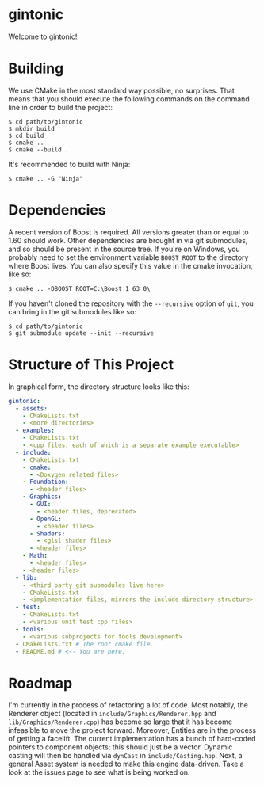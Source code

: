 # gintonic

Welcome to gintonic!

# Building

We use CMake in the most standard way possible, no surprises. That means that
you should execute the following commands on the command line in order to build
the project:

    $ cd path/to/gintonic
    $ mkdir build
    $ cd build
    $ cmake ..
    $ cmake --build .

It's recommended to build with Ninja:

    $ cmake .. -G "Ninja"

# Dependencies

A recent version of Boost is required. All versions greater than or equal to
1.60 should work. Other dependencies are brought in via git submodules, and so
should be present in the source tree. If you're on Windows, you probably need to
set the environment variable `BOOST_ROOT` to the directory where Boost lives.
You can also specify this value in the cmake invocation, like so:

    $ cmake .. -DBOOST_ROOT=C:\Boost_1_63_0\

If you haven't cloned the repository with the `--recursive` option of `git`, you
can bring in the git submodules like so:

    $ cd path/to/gintonic
    $ git submodule update --init --recursive

# Structure of This Project

In graphical form, the directory structure looks like this:

```yaml
gintonic:
  - assets:
    - CMakeLists.txt
    - <more directories>
  - examples:
    - CMakeLists.txt
    - <cpp files, each of which is a separate example executable>
  - include:
    - CMakeLists.txt
    - cmake:
      - <Doxygen related files>
    - Foundation:
      - <header files>
    - Graphics:
      - GUI:
        - <header files, deprecated>
      - OpenGL:
        - <header files>
      - Shaders:
        - <glsl shader files>
      - <header files>
    - Math:
      - <header files>
    - <header files>
  - lib:
    - <third party git submodules live here>
    - CMakeLists.txt
    - <implementation files, mirrors the include directory structure>
  - test:
    - CMakeLists.txt
    - <various unit test cpp files>
  - tools:
    - <various subprojects for tools development>
  - CMakeLists.txt # The root cmake file.
  - README.md # <-- You are here.
```

# Roadmap

I'm currently in the process of refactoring a lot of code. Most notably, the
Renderer object (located in `include/Graphics/Renderer.hpp` and
`lib/Graphics/Renderer.cpp`) has become so large that it has become infeasible
to move the project forward. Moreover, Entities are in the process of getting a
facelift. The current implementation has a bunch of hard-coded pointers to
component objects; this should just be a vector. Dynamic casting will then be
handled via `dynCast` in `include/Casting.hpp`. Next, a general Asset system is
needed to make this engine data-driven. Take a look at the issues page to see
what is being worked on.

<!-- 
This is where assets live.

- Refactor Material to NOT derive from Asset.
- Refactor ShaderProgram to derive from Asset.
- Refactor Mesh to derive from Asset.
- Refactor Light to derive from Asset.
- Refactor Boost.Filesystem away (and use a fileystem library on github).
- Refactor Boost.Serialization away (use cereal instead).
- Think about embedding Python or ChaiScript. Which one? Both? Others?
- Create a Transform class, derived from Component.
- Get ImGui to work nicely with the Renderer.
- Refactor the Renderer god-class.
- Supply a "main loop" from the library?
- Implement an #include statement for GLSL.
- Normalize #include paths in all headers.
- Write a "shader editor". -->

<!-- \f$\newcommand{\AffMat}{\mathop{\rm AffMat}\nolimits}\f$
\f$\newcommand{\GL}{\mathop{\rm GL}\nolimits}\f$
\f$\newcommand{\Mat}{\mathop{\rm Mat}\nolimits}\f$
\f$\newcommand{\intercal}{T}\f$
\f$\newcommand{\SO}{\mathop{\rm SO}\nolimits}\f$
\f$\newcommand{\OrthogonalGroup}{\mathop{\rm O}\nolimits}\f$

# <a name="introduction"></a>Introduction

Gintonic is the name of an engine framework written in C++ using OpenGL.
The project is ongoing.

# <a name="dependencies"></a>Dependencies

Gintonic depends on the following software:

* CMake, For building
* Boost libraries, Cross-platform filesystem, serialization, iostreams, etc.
* Freetype, For rendering fonts
* libjpeg, If on OSX/Linux, for texture loading
* libpng, If on OSX/Linux, for texture loading
* SDL2, For a cross-platform windowing system
* FBX SDK, For importing meshes, materials, light, etc.

## <a name="installing-windows-dependencies"></a>Installing Windows Dependencies

You do not have to install libjpeg and libpng. Loading images into memory can 
be done with the WIC API of Windows. There is no universal way to install
dependencies on Windows, so it can be a bit of a pain to do this. CMake has an
installer, so no problem there. I recommend downloading the precompiled 
binaries of SDL2. The website of the Freetype project has some links to
websites which provide precompiled binaries. I suggest making a separate
folder for each dependency in your top-level directory. For instance,
C:\\Freetype, C:\\SDL2, and so forth. The FBX SDK has an installer, so that's
nice too. The FBX SDK will be installed in %programfiles%\\Autodesk\\FBX. Once
the dependencies are installed, you need to setup some environment variables.
The top-level CMakeLists.txt file expects the following environment variables
to be defined.

* BOOST_ROOT: Location of Boost (e.g. C:\\Boost)
* SDL2: Location of the SDL2 directory (e.g. C:\\SDL2)
* FREETYPE_DIR: Location of the Freetype library (e.g. C:\\Freetype)

In addition, if for some reason CMake cannot find the FBX SDK, you can set an
environment variable called FBX_ROOT to point to the root FBX folder.

## <a name="installing-osx-dependencies"></a>Installing OSX Dependencies

The best way to install the dependencies is via Homebrew. Go to http://brew.sh
and read the instructions on how to install Homebrew. Once installed, you can
type

	brew install cmake boost freetype libjpeg libpng sdl2

In a terminal to install all the dependencies except for the FBX SDK. The FBX
SDK needs to be installed manually (with an install wizard). As of this
writing, the most recent FBX SDK is version 2016.1. This can be downloaded
from

http://download.autodesk.com/us/fbx/20161/fbx20161_fbxsdk_clang_mac.pkg.tgz

You may need to edit some variables in the top-level CMakeLists.txt file
of the Gintonic project to get everything to work.

## <a name="installing-linux-dependencies"></a>Installing Linux Dependencies

In the top-level directory there's a file called `bootstrap-linux.sh`.
Run that file to install all dependencies.

# <a name="the-structure-of-the-engine"></a>The Structure of the Engine

My suggestion is to explore the code in the examples directory to get a feel
for how the various classes interact with eachother. Basically, there's a huge
singleton class in renderer.hpp that takes care of rendering. There are
vectors, matrices and quaternion classes in math.hpp.

Rendering geometry is done with the mesh class in mesh.hpp. However if you 
need simple geometric shapes you could look into basic_shapes.hpp. When 
rendering a mesh, you need to bind a material so that the correct shader gets
activated. This interplay is in the files materials.hpp and shaders.hpp. Every
class in shaders.hpp derives from the gintonic::opengl::shader class and adds
some extra methods that correspond to uniform variables in the corresponding
shader with the same name (as the class). Each material in materials.hpp
(again with the same naming scheme) then references its corresponding shader
class and sets up the uniform variables in the shader given its own data
members. Each new shader class needs to be known to the giant singleton class
in renderer.hpp (called gintonic::renderer). Currently, I just give it a new
static method that fetches the new shader class (and add a new static pointer
to the new class). This works for now, but could probably benefit from a more
generic approach.

I wrote the classes in math.hpp a very long time ago. I believe they could use
a rewrite using SSE intrinsics. The vector and matrix class being templated
is pointless.

The classes in lights.hpp represent a light in space. Currently, I have
implemented a directional light and a point light. Just as with materials,
each light has a corresponding shader class and a corresponding shader.

# <a name="the-math-in-gintonic"></a>The Math in Gintonic

We work over the field \f$\mathbb{R}\f$. The set \f$\mathbb{P}^n\f$ denotes \f$n\f$-dimensional projective space. The set \f$\mathbb{R}^n\f$ denotes the usual \f$n\f$-dimensional vector space. The set \f$\mathbb{A}^n\f$ denotes \f$n\f$-dimensional affine space. The vector dot product is denoted by \f$a \cdot b := \sum_{i=1}^n a_i b_i\f$ and in the three dimensional case the vector cross product is denoted by \f$a \times b\f$.

All types in `gintonic` live in the namespace `gintonic`. The code examples omit this namespace for brevity. Just assume we have

~~~~~~~~~~~~~~~{.cpp}
#include "gintonic.hpp"
using namespace gintonic;
~~~~~~~~~~~~~~~

at the top of every file.

# <a name="vector-spaces-and-projective-spaces"></a>Vector Spaces and Projective Spaces

**Definition**. For any two vectors \f$a,b \in \mathbb{R}^n\f$, the angle \f$\theta\f$ between \f$a\f$ and \f$b\f$ is defined by the equation \f$a \cdot b = |a| \cdot |b| \cdot \cos \theta\f$

Note in particular that if \f$a\f$ and \f$b\f$ are of unit length, then \f$a \cdot b = \cos \theta\f$. Thus to find the angle between arbitrary vectors in `gintonic` you can do

~~~~~~~~~~~~~~~{.cpp}
vec3f a = ...
vec3f b = ...
float angle = std::acos(dot(a,b) / (a.length() * b.length());
~~~~~~~~~~~~~~~

Taking the inverse cosine `std::acos` is quite slow (relatively speaking), so try to avoid it. In fact, usually you only really need the \f$\cos \theta\f$ term, and in the case of vectors of unit length that is then equal to `dot(a,b)`, which is really fast.

**Lemma**. Let \f$a,b \in \mathbb{R}^n\f$, with \f$b \neq 0\f$. The orthogonal projection of \f$a\f$ onto \f$b\f$ is given by \f$\frac{a\cdot b}{b \cdot b}b\f$.

*Proof*. If \f$a\f$ is orthogonally projected onto \f$b\f$, then that projected vector must be a multiple of \f$b\f$, i.e. it is of the form \f$\lambda b\f$ for some \f$\lambda \in \mathbb{R}\f$. Then the vector \f$a - \lambda b\f$ is orthogonal to \f$b\f$. That is, we have \f$(a - \lambda b) \cdot b = 0\f$. Solving for \f$\lambda\f$ gives the result. ∎

We denote the projection of \f$a\f$ onto \f$b\f$ by \f$a_{\|}\f$. It should be clear from the context onto which vector we project. We denote by \f$a_{\perp}\f$ the vector \f$a - a_{\|}\f$. We call \f$a_{\perp}\f$ the *rejection*. We say that we *reject* \f$a\f$ off \f$b\f$. From the above proof we see that \f$a_{\|} \cdot a_{\perp} = 0\f$ and \f$a = a_{\|} + a_{\perp}\f$. Note also in particular that if \f$a\f$ and \f$b\f$ are orthogonal, then \f$a_{\|} = 0\f$ and \f$a_{\perp} = a\f$.

`gintonic` has support for vector projections and rejections. The vector \f$b\f$, where \f$a\f$ will be projected on and rejected off, must be of unit length. The functions do not check if this is the case so you must do so yourself. Here's a code sample. Note that in the sample the vector \f$b\f$ is of unit length, so we do not have to normalize it.

~~~~~~~~~~~~~~~{.cpp}
vec3f a(1.0f, 2.0f, 3.0f);
vec3f b(0.0f, 1.0f, 0.0f); // The Y-axis.
vec3f c = project(a,b); // Will be {0,2,0}
vec3f d = reject(a,b); // Will be {1,0,3}
~~~~~~~~~~~~~~~

**Definition**. An element \f$P = (P_x : P_y : P_z : P_w) \in \mathbb{P}^3\f$ is called a *point* if \f$P_w \neq 0\f$. It is called a *direction* if \f$P_w = 0\f$.

This definition makes \f$\mathbb{P}^3\f$ into a disjoint union of its set of points and its set of directions.

**Definition**. Given two distinct points \f$P,Q \in \mathbb{P}^3\f$, the *direction from* \f$P\f$ *to* \f$Q\f$} is given by
\f[ \left( \frac{Q_x}{Q_w} - \frac{P_x}{P_w} :  \frac{Q_y}{Q_w} - \frac{P_y}{P_w} :  \frac{Q_z}{Q_w} - \frac{P_z}{P_w} : 0 \right). \f]
The notation is \f$Q-P\f$.

So this defines a map \f$\{P : P_w \neq 0\}^2 \to \{P : P_w = 0\}\f$ given by \f$(P,Q) \mapsto Q-P\f$. I do not know what properties this map has.

To be formal, in Gintonic we work in three-dimensional projective space \f$\mathbb{P}^3\f$. This is because OpenGL works in three-dimensional projective space. However, in practise points have their fourth coordinate set to \f$1\f$ and directions have their fourth coordinate set to \f$0\f$.

**Definition**. If \f$A\f$ is any invertible matrix, we call \f$A\f$ *orientation-preserving* if \f$\det A > 0\f$. We call \f$A\f$ *orientation-reversing* if \f$\det A < 0\f$.

We call the standard unit basis \f$ \{e_1, e_2, e_3\} \f$ of \f$\mathbb{R}^3\f$ right-handed. Any base change matrix with a negative determinant changes this right-handed orientation into a left-handed orientation.

# <a name="affine-transformations"></a>Affine Transformations

## <a name="affine-matrices">Affine Matrices

**Definition**. An *affine matrix* \f$A\f$ is a \f$4 \times 4\f$ matrix of the form
\f[ A = \begin{bmatrix}
	R_{11} & R_{12} & R_{13} & t_{x} \\
	R_{21} & R_{22} & R_{23} & t_{y} \\
	R_{31} & R_{32} & R_{33} & t_{z} \\
	0      &      0 &      0 & 1 \end{bmatrix} = \begin{bmatrix} R & t \\ 0 & 1 \end{bmatrix}, \f]
where \f$R\f$ is an invertible \f$3 \times 3\f$ matrix and \f$t \in \mathbb{R}^3\f$. We denote the set of affine matrices by \f$\AffMat_3\f$.

Note that \f$\AffMat_3 \subset \Mat_4\f$. There's a natural inclusion
\f[ \GL_3 \to \AffMat_3 , \qquad R \mapsto \begin{bmatrix} R & 0 \\ 0 & 1 \end{bmatrix}. \f]

**Lemma.** For a given affine matrix \f$A = \begin{bmatrix} R & t \\ 0 & 1 \end{bmatrix}\f$, the inverse \f$A^{-1}\f$ is given by
\f[ A^{-1} = \begin{bmatrix} R^{-1} & -R^{-1}t \\ 0 & 1 \end{bmatrix} \f]

*Proof.* Straightforward computation. ∎

**Lemma.** The product of two affine matrices is an affine matrix. The identity matrix is an affine matrix. Every affine matrix has an inverse. So \f$\AffMat_3\f$ is a non-abelian group under multiplication.

*Proof.* Straightforward computation. ∎

This also shows that
\f[ \GL_3 \subset \AffMat_3 \subset \GL_4 \subset \Mat_4 \f]
and note that all inclusions are strict. So affine matrices live between invertible \f$3 \times 3\f$ matrices and invertible \f$4 \times 4\f$ matrices. Affine matrices act on \f$\mathbb{P}^3\f$, as follows. For a given \f$P \in \mathbb{P}^3\f$ and \f$A \in \AffMat_3\f$ we simply have

\f[ \begin{align*}
A \cdot P &= \begin{bmatrix}
	R_{11} & R_{12} & R_{13} & t_{x} \\
	R_{21} & R_{22} & R_{23} & t_{y} \\
	R_{31} & R_{32} & R_{33} & t_{z} \\
	0      &      0 &      0 & 1 \end{bmatrix} \cdot \begin{bmatrix} P_x \\ P_y \\ P_z \\ P_w \end{bmatrix} \\
	&= \begin{bmatrix}
	R_{11} P_x + R_{12} P_y + R_{13} P_z + t_x P_w \\
	R_{21} P_x + R_{22} P_y + R_{23} P_z + t_x P_w \\
	R_{31} P_x + R_{32} P_y + R_{33} P_z + t_x P_w \\
	P_w
	\end{bmatrix} \in \mathbb{P}^3.
\end{align*} \f]

If \f$P\f$ is a point, we can set \f$P_w = 1\f$ and see that \f$A \cdot P\f$ first applies the matrix \f$R\f$ to \f$(P_x, P_y, P_z)\f$ and then adds a translation \f$t\f$ at the end. If \f$P\f$ is a direction, we see that the translation \f$t\f$ has no effect at all. Furthermore observe that points get mapped to points and directions get mapped to directions.

## <a name="scalings"></a>Scalings

We need to be able to move objects around in \f$\mathbb{P}^3\f$. Do to that, we can use affine matrices. There are three types of affine matrices prevalent in Gintonic. They are scale matrices, translation matrices and rotation matrices.

For a given vector \f$s = (s_x,s_y,s_z)\f$ with \f$s_x,s_y,s_z \neq 0\f$, an afine scaling matrix is a matrix of the form
\f[ \begin{bmatrix} s_x & 0 & 0 & 0 \\ 0 & s_y & 0 & 0 \\ 0 & 0 & s_z & 0 \\ 0 & 0 & 0 & 1 \end{bmatrix}. \f]
Points and directions simply get scaled by this matrix. There's not much else to say. `gintonic` has support for constructing an affine matrix with a given scaling. This is accomplished as follows.

	float sx = 1.0f;
	float sy = 2.0f;
	float sz = 0.5f;
	mat4f scalematrix(sx, sy, sz);

Note that you don't supply the scaling as a `vec3f`.

## <a name="translations"></a>Translations

For a given vector \f$t = (t_x, t_y, t_z)\f$, an affine translation matrix is a matrix of the form
\f[ \begin{bmatrix} 1 & 0 & 0 & t_x \\ 0 & 1 & 0 & t_y \\ 0 & 0 & 1 & t_z \\ 0 & 0 & 0 & 1 \end{bmatrix}. \f]
For a point \f$P = (P_x : P_y : P_z : 1) \in \mathbb{P}^3\f$, we see that application of this matrix to \f$P\f$ gives \f$(P_x + t_x : P_y + t_y : P_z + t_z : 1)\f$. For a direction \f$D = (D_x : D_y : D_z : 0) \in \mathbb{P}^3\f$, we see that application of this matrix to \f$D\f$ gives us \f$D\f$ again.

Care must be taken when multiplying scaling and translation matrices. For example,
\f[ \begin{bmatrix} s_x & 0 & 0 & 0 \\ 0 & s_y & 0 & 0 \\ 0 & 0 & s_z & 0 \\ 0 & 0 & 0 & 1 \end{bmatrix} \cdot \begin{bmatrix} 1 & 0 & 0 & t_x \\ 0 & 1 & 0 & t_y \\ 0 & 0 & 1 & t_z \\ 0 & 0 & 0 & 1 \end{bmatrix} = \begin{bmatrix} s_x & 0 & 0 & s_xt_x \\ 0 & s_y & 0 & s_yt_y \\ 0 & 0 & s_z & s_zt_z \\ 0 & 0 & 0 & 1 \end{bmatrix}, \f]
\f[ \begin{bmatrix} 1 & 0 & 0 & t_x \\ 0 & 1 & 0 & t_y \\ 0 & 0 & 1 & t_z \\ 0 & 0 & 0 & 1 \end{bmatrix} \cdot \begin{bmatrix} s_x & 0 & 0 & 0 \\ 0 & s_y & 0 & 0 \\ 0 & 0 & s_z & 0 \\ 0 & 0 & 0 & 1 \end{bmatrix} = \begin{bmatrix} s_x & 0 & 0 & t_x \\ 0 & s_y & 0 & t_y \\ 0 & 0 & s_z & t_z \\ 0 & 0 & 0 & 1 \end{bmatrix}. \f]
The general rule of thumb is to *first apply your scaling, then apply your translation}. Otherwise your intended translation gets scaled along with the scaling.

`gintonic` has support for constructing a matrix with a given translation. This is accomplished as follows.

~~~~~~~~~~~~~~~{.cpp}
vec3f translation(20.0f, 1000.0f, -10.0f);
mat4f transmatrix(translation);
~~~~~~~~~~~~~~~

Note that, in constrast with the construction of a scaling matrix, you need to supply the translation as a `vec3f`.

## <a name="rotations"></a>Rotations

We will now discuss rotation matrices. This is a big topic.

**Definition**. An orthogonal matrix is a matrix \f$Q\f$ such that \f$Q^\intercal Q = Q Q^\intercal = I\f$. The subgroup of all orthogonal matrices is denoted by \f$\OrthogonalGroup_n \subset \GL_n\f$.

Note that \f$Q^{-1} = Q^\intercal\f$.

**Definition**. A rotation matrix is an element of the kernel of the homomorphism \f$\det : \OrthogonalGroup_n \to \mathbb{R}^*\f$. The kernel is denoted by \f$\SO_n\f$.

Sometimes, matrices for which \f$R^\intercal = R^{-1}\f$ but such that \f$\det R = -1\f$ are called impure rotations. In our case, we only really care about the case \f$n=3\f$. Let us define three fundamental rotation matrices.

**Definition**. Let \f$\alpha \in \mathbb{R}\f$. The counterclockwise rotation of \f$\alpha\f$ radians around the \f$x\f$-axis is given by the matrix
\f[ R_x(\alpha) := \begin{bmatrix} 1 & 0 & 0 \\ 0 & \cos \alpha & -\sin \alpha \\ 0 & \sin \alpha & \cos \alpha \end{bmatrix}. \f]
The counterclockwise rotation of \f$\alpha\f$ radians around the \f$y\f$-axis is given by the matrix
\f[ R_y(\alpha) := \begin{bmatrix} \cos \alpha & 0 & -\sin \alpha \\ 0 & 1 & 0 \\ \sin \alpha & 0 & \cos \alpha \end{bmatrix}. \f]
The counterclockwise rotation of \f$\alpha\f$ radians around the \f$z\f$-axis is given by the matrix
\f[ R_y(\alpha) := \begin{bmatrix} \cos \alpha & -\sin \alpha & 0 \\ \sin \alpha & \cos \alpha & 0 \\ 0 & 0 & 1 \end{bmatrix}. \f]

**Lemma.** For any \f$\alpha \in \mathbb{R}\f$ we have \f$R_x(\alpha), R_y(\alpha), R_z(\alpha) \in \SO_3\f$.

*Proof.* Use that \f$\sin^2 \alpha + \cos^2 \alpha = 1\f$, and that \f$\cos(\alpha) = \cos(-\alpha)\f$, and \f$\sin(-\alpha) = -\sin(\alpha)\f$. ∎

Rotations in \f$3\f$-dimensional space have a peculiar property that is not seen in \f$2\f$ dimensions. This was first observed by Euler in 1776.

**Theorem A.** If \f$R \in \SO_3\f$, then \f$R\f$ has an eigenvalue of \f$1\f$.

Before we begin the proof, let us consider what this means and why this is special. If \f$R\f$ has an eigenvalue of \f$1\f$ then that means that there exists a non-zero vector \f$v\f$ such that \f$Rv = v\f$. So this vector is unaffected by the rotation \f$R\f$. Such a vector is what we call the *axis of rotation}. The theorem ensures us that every rotation has such an axis of rotation. In contrast, in \f$2\f$-dimensional space every rotation matrix is of the form
\f[ \begin{bmatrix} \cos \alpha & -\sin \alpha \\ \sin \alpha & \cos \alpha \end{bmatrix} \f]
and it is straightforward to see that the eigenvalues are \f$e^{\pm i\alpha} \in \mathbb{C}\f$ for \f$\alpha \in [0, 2 \pi)\f$, so not even real. We see that our standard rotations \f$R_x(\alpha), R_y(\alpha), R_z(\alpha)\f$ indeed have an eigenvalue of \f$1\f$.

*Proof of Theorem A.* The eigenvalues \f$\{\lambda\}\f$ of \f$R\f$ are defined by the equation \f$\det(R - \lambda I) = 0\f$. So it suffices to show that \f$\det(R-I) = 0\f$. Since \f$\det\f$ is a homomorphism we see that \f$\det(-R) = -\det(R)\f$ and \f$\det(R^{-1}) = 1/\det(R) = 1\f$. Furthermore recall that \f$\det(M^\intercal) = \det(M)\f$ for any matrix \f$M\f$. We find
\f[ \det(R-I) = \det\left((R-I)^\intercal\right) = \det \left(R^\intercal - I\right). \f]
Now we use that \f$R\f$ is a rotation, i.e. \f$R^\intercal = R^{-1}\f$. So,
\f[ \det \left(R^\intercal - I\right) = \det \left( R^{-1} - R^{-1}R \right) = \det \left( R^{-1} \right) \det \left(I-R\right) = -\det(R-I). \f]
Hence \f$\det(R-I) = -\det(R-I)\f$, so \f$\det(R-I) = 0\f$. ∎

## <a name="the-angle-axis-rotation"></a>The Axis-Angle Rotation

Now given a non-zero vector \f$u\f$, can we find a rotation matrix \f$R \in \SO_3\f$ that has this vector \f$u\f$ as the axis of rotation? If \f$u\f$ is not of unit length, then dividing \f$u\f$ by its length will not change the resulting rotation matrix \f$R\f$. So we assume that \f$u\f$ is of unit length. Choose an angle \f$\theta\f$ and suppose we want to rotate the vector \f$a\f$ around the axis \f$u\f$ counterclockwise by \f$\theta\f$ radians. Recall that we can project \f$a\f$ onto \f$u\f$ to get a vector \f$a_{\|}\f$. Furthermore we can reject \f$a\f$ off \f$u\f$ to get \f$a_{\perp}\f$. Hence \f$a = a_{\|} + a_{\perp}\f$ and \f$a_{\|} \cdot a_{\perp} = 0\f$. Let \f$w := u \times a\f$. Observe that
\f[ w = u \times a = u \times \left(a_{\|} + a_{\perp}\right) = u \times a_{\|} + u \times a_{\perp} = u \times a_{\perp}. \f]
The last equality is because \f$a_{\|}\f$ is a multiple of \f$u\f$. The key insight is that right now, \f$w\f$ can be seen as \f$a_{\perp}\f$ rotated around \f$u\f$ by \f$90\f$ degrees. In the plane defined by \f$u\f$ as normal vector (which contains \f$a_{\perp}\f$), we can rotate \f$a_{\perp}\f$ by \f$\theta\f$ radians by the equation \f$a_{\perp} \cos \theta + w \sin \theta\f$. Denote by \f$b\f$ the rotated vector \f$a\f$ around the axis \f$u\f$ by \f$\theta\f$ radians. Project and reject \f$b\f$ onto \f$u\f$, i.e. let \f$b = b_{\|} + b_{\perp}\f$. Observe that \f$b_{\perp} = a_{\perp} \cos \theta + w \sin \theta\f$. Since \f$b_{\|}\f$ is a multiple of \f$u\f$, it is unaffected by the rotation. Hence \f$b_{\|} = a_{\|}\f$. Hence we find
\f[ b = a_{\|} + a_{\perp} \cos \theta + (u \times a_{\perp}) \sin \theta. \f]
Substitution of the formulas for \f$a_{\|}\f$ and \f$a_{\perp}\f$ gives
\f[ b = a \cos \theta + (u \times a) \sin \theta + u \cdot (u \cdot a) \cdot (1- \cos \theta). \f]
If \f$u = (u_1,u_2,u_3)\f$, Define a matrix \f$U\f$ by
\f[ U := \begin{bmatrix} 0 & -u_3 & u_2 \\ u_3 & 0 & -u_1 \\ -u_2 & u_1 & 0 \end{bmatrix}. \f]
One can show that \f$Uv = u \times v\f$ for any \f$v \in \mathbb{R}^3\f$. That is, \f$U\f$ is the matrix representation of the linear map \f$u \times \cdot : \mathbb{R}^3 \to \mathbb{R}^3\f$. The last equation for \f$b\f$ then becomes
\f[ \begin{align*} 
b &= a \cos \theta + Ua \sin \theta + u \cdot (u \cdot a) \cdot (1- \cos \theta) \\
&= a - a + a\cos \theta + Ua \sin \theta + u \cdot (u \cdot a) \cdot (1- \cos \theta) \\
&= a - a(1 - \cos \theta) + Ua \sin \theta + u \cdot (u \cdot a) \cdot (1- \cos \theta) \\
&= a  + Ua \sin \theta +\left(u(u \cdot a) - a\right) (1- \cos \theta).
\end{align*} \f]
Recall the vector triple product:
\f[ x \times (y \times z) = y(x \cdot z) - z(x \cdot y), \qquad x,y,z \in \mathbb{R}^3. \f]
Setting \f$x=y=u\f$ and \f$z=a\f$, we get \f$u \times (u \times a) = u(u \cdot a) - a(u \cdot u)\f$. Since \f$u\f$ is of unit length, \f$u \cdot u = 1\f$. Hence \f$u \times (u \times a) = u(u\cdot a) - a\f$, or in other words \f$U^2 a = u(u\cdot a) - a\f$. Substitution into the last equation gives us
\f[ b = a + Ua \sin \theta + U^2 a (1- \cos \theta). \f]
Hence,
\f[ b = R \cdot a, \qquad R = I + U \sin \theta + U^2 (1-\cos \theta). \f]
It can be shown that \f$R\f$ is indeed a rotation matrix, i.e. that \f$R^\intercal = R^{-1}\f$ and \f$\det R = 1\f$.

The classes `gintonic`:mat3f` and `gintonic`:mat4f` have constructors that take a unit axis and an angle, and construct exactly the above matrix from this information. The supplied axis is not checked for unit length, you must do so yourself. Here's an example on how to initialize a matrix with a given axis and angle.

~~~~~~~~~~~~~~~{.cpp}
// Define the rotation axis.
// Don't forget to make it unit length!
vec3f axis = vec3f(1.0f, 2.0f, 3.0f).normalize();

// Define the rotation angle.
float angle = 3.1415f;

mat3f rot3(axis, angle);

mat4f rot4(axis, angle);
~~~~~~~~~~~~~~~

## <a name="the-look-at-rotation"></a>The ``Look At'' Rotation

In OpenGL by default, the \f$x\f$-axis is to the right, the \f$y\f$-axis goes up, and the \f$z\f$-axis comes towards you. That means that by default, the viewer looks down the negative \f$z\f$-axis. By convention, we say that \f$[0,0,-1]\f$ is the default *forward direction}.

It is extremely benificial to have another sort of rotation constructor for matrices. We answer the following question: Given two points \f$e,s \in \mathbb{R}^3\f$ can we construct an affine matrix \f$A\f$ that is centered at \f$e\f$ and looks at \f$s\f$? The letter \f$e\f$ is for *eye* and the letter \f$s\f$ is for *subject*. By default the eye looks down the negative \f$z\f$-axis. The direction from \f$e\f$ to \f$s\f$ is given by \f$s-e\f$. Let \f$f := (s-e) / \|s-e\|\f$. Then \f$f\f$ is a unit length direction vector pointing from \f$e\f$ to \f$s\f$. We want a rotation matrix that rotates the default forward vector \f$[0,0,-1]\f$ to the vector \f$f\f$.

Now we run into a problem, since there is more than one rotation matrix that does the job. That is, once we have oriented the vector \f$[0,0,-1]\f$ to point to \f$f\f$, there's ambiguity on what is the ``up'' direction. For this reason we also require an up direction. Let us denote this vector by \f$u\f$. Usually, \f$u\f$ is taken to be \f$[0,1,0]\f$. We will assume that \f$u\f$ is of unit length. Then a vector orthogonal to both \f$f\f$ and \f$u\f$ is given by \f$r := f \times u\f$. Let \f$u' := r \times f\f$. Then the matrix
\f[ R = [r , u' , -f] \f]
is an orthogonal matrix, since \f$r\f$, \f$u'\f$ and \f$f\f$ are orthogonal to each other. If we apply the default forward vector \f$[0,0,-1]\f$ to \f$R\f$, we get \f$R \cdot [0,0,-1]^\intercal = f\f$, as desired. The default right vector \f$[1,0,0]\f$ gets mapped to \f$R \cdot [1,0,0]^\intercal = r\f$ and the default up vector \f$[0,1,0]\f$ gets mapped to \f$R \cdot [0,1,0]^\intercal = u'\f$.

*Remark.* The matrix \f$R\f$ is an impure rotation (\f$\det R = -1\f$). I do not know why we cannot use a pure rotation. It is probably because OpenGL chose \f$[0,0,-1]\f$ as the default forward vector instead of \f$[0,0,1]\f$.

The matrix \f$R\f$ transforms the standard basis \f$\{e_1, e_2, -e_3\}\f$ to the basis \f$\{r,u',f\}\f$. We want to go the other way: We need to orient our objects so that OpenGL can munch the vertices in its standard unit cube defined by \f$\{e_1, e_2, -e_3\}\f$. That matrix is simply given by \f$R^{-1}\f$. Since \f$R\f$ is orthogonal we have \f$R^{-1} = R^\intercal\f$.

Now let
\f[ A := \begin{bmatrix} R & -e \\ 0 & 1 \end{bmatrix} \in \AffMat_3. \f]
This matrix changes the basis \f$\{e_1, e_2, -e_3\}\f$ into the basis \f$\{r,u',f\}\f$ and adds a translation of \f$-e\f$. That is, if we are positioned at \f$e\f$ then we will be positioned at \f$0\f$ after applying this matrix (which is what we need for OpenGL). As before, we need the inverse of this affine matrix so that we transform the basis \f$\{r,u',f\}\f$ into the basis \f$\{e_1,e_2,-e_3\}\f$. So our final matrix is
\f[ \label{eq:lookatmatrix} A^{-1} = \begin{bmatrix} R^\intercal & -R^\intercal e \\ 0 & 1 \end{bmatrix} 
= \begin{bmatrix}
r_x & r_y & r_z & - r \cdot e \\
u'_x & u'_y & u'_z & - u' \cdot e \\
-f_x & -f_y & -f_z & f \cdot e \\
0 & 0 & 0 & 1
\end{bmatrix}. \f]
`gintonic` supplies a `mat4f` constructor that takes an eye position, a subject position and and up direction. It will construct exactly the matrix above. Here's a code sample.

~~~~~~~~~~~~~~~{.cpp}
vec3f eye_location(10.0f, 20.0f, -40.0f);
vec3f subject_location(4.0f, 3.0f, -5.0f);
vec3f up_dir(0.0f, 1.0f, 0.0f); // almost always the Y-axis.
mat4f lookat(eye_location, subject_location, up_dir);
~~~~~~~~~~~~~~~

There are some problems with this approach. Consider when \f$u\f$ is very close to \f$f\f$. For example, the user could supply the up direction as \f$[0,1,0]\f$, the eye location \f$e\f$ could be at \f$[0,0,0]\f$ and the object that we want to look at is located at \f$s = [0,100,0]\f$. Then \f$f = (s-e) / \|s-e\| = [0,1,0] = u\f$. Then \f$r = f \times u = u \times u = 0\f$. Then the algorithm continues with \f$u' = r \times f = 0 \times f = 0\f$. Thus the matrix will become
\f[ \begin{bmatrix}
0 & 0 & 0 & 0 \\
0 & 0 & 0 & 0 \\
0 & -1& 0 & e_y \\
0 & 0 & 0 & 1
\end{bmatrix} \not\in \AffMat_3. \f]
Therefore some care must be taken at singular points (i.e. when \f$\pm f = u\f$). The solution that solves this problem is to use quaternions.

## <a name="quaternions"></a>Quaternions

**Definition**. The set \f$\mathbb{H} := \{w + xi + yj + zk : w,x,y,z \in \mathbb{R}\}\f$ together with the algebraic relations \f$i^2 = j^2 = k^2 = ijk = -1\f$ is called the set of quaternions.

It can be shown that \f$ij = k\f$, \f$jk = i\f$, \f$ki = j\f$, \f$ji = -k\f$, \f$kj = -i\f$ and \f$ik = -j\f$. It can also be shown that \f$\mathbb{H}\f$ is a division ring. The multiplication of two quaternions is rather verbose, so we won't spell it out here. `gintonic` has support for quaternions:

~~~~~~~~~~~~~~~{.cpp}
quatf q(1.0f, 0.0f, 1.0f, 0.0f); // q = 1 + j
quatf r(1.0f, 1.0f, 0.0f, 1.0f); // r = 1 + i + k
quatf s = q * r;
~~~~~~~~~~~~~~~

**Definition**. If \f$q = w+xi+yj+zk \in \mathbb{H}\f$, then the *conjugate* of \f$q\f$ is defined as \f$\overline{q} := w - xi -yj - zk\f$.


**Definition**. If \f$q = w+xi+yj+zk \in \mathbb{H}\f$, we define the *norm* of \f$q\f$ as \f$|q| := \sqrt{q \cdot \overline{q}}\f$.

It can be shown that \f$|\cdot|\f$ is indeed a norm.

**Definition**. We define the set of unit quaternions as \f$\mathbb{V} := \{q \in \mathbb{H} : |q| = 1\}\f$.


**Lemma.** If \f$q \in \mathbb{V}\f$, then \f$q^{-1} = \overline{q}\f$.

*Proof.* Write \f$q = w + xi + yj + zk\f$. Then we have \f$\overline{q} \cdot q = q \cdot \overline{q} = w^2 + x^2 + y^2 + z^2 = |q|^2 = 1\f$. ∎

So what's the deal with these quaternions? Let us make them act on vectors. First, let us say that a quaternion which has a \f$w\f$-component of \f$0\f$ is called a *pure quaternion*. Denote this set by \f$\mathbb{H}_P\f$ (so, \f$\mathbb{H}_P = \mathbb{H} \setminus \mathbb{R} \cup \{0\}\f$). This set carries a structure of a vector space, but multiplication can fall out of \f$\mathbb{H}_P\f$, since \f$i^2 = -1 \not\in \mathbb{H}_P\f$ for instance. Define a map
\f[ Q: \mathbb{R}^3 \to \mathbb{H}_P, \qquad \begin{bmatrix} x \\ y \\ z \end{bmatrix} \mapsto xi + yj + zk. \f]
This map is a vector space isomorphism with inverse given by \f$xi +yj + zk \mapsto [x,y,z]^\intercal\f$. Once could call it the "quaternification" of a vector, or the "vectorization" of a pure quaternion for the inverse.

**Theorem.** Let \f$q \in \mathbb{H}\f$ and let \f$v \in \mathbb{H}_P\f$. Then \f$q \cdot v \cdot q^{-1} \in \mathbb{H}_P\f$.

*Proof.* First, just as with complex numbers note that \f$q^{-1} = \overline{q} / |q|^2\f$. Multiplication by real numbers is closed under \f$\mathbb{H}_P\f$, so we may assume without loss of generality that \f$q \in \mathbb{V}\f$, and hence \f$q^{-1} = \overline{q}\f$. Writing out the multiplication is left as an exercise :-). ∎

The theorem together with our vector space isomorphism shows that we have an action
\f[\phi : \mathbb{V} \times \mathbb{R}^3 \to \mathbb{R}^3, \qquad (q,v) \mapsto Q^{-1} \left( q \cdot Q(v) \cdot \overline{q} \right). \f]
In fact, quaternions ``are'' rotations.

**Theorem.** For any \f$q \in \mathbb{V}\f$, we have \f$\phi(q, \cdot) \in \SO_3\f$.

*Proof.* Let \f$q \in \mathbb{V}\f$ and write \f$R := \phi(q, \cdot)\f$. First we show that \f$R\f$ is actually a linear map. Let \f$a,b \in \mathbb{R}^3\f$, \f$\lambda \in \mathbb{R}\f$. We have
\f[ R(a+b) = \phi(q,a+b) = Q^{-1} \left( q \cdot Q(a+b) \cdot \overline{q} \right) \f] \f[= Q^{-1}\left( q Q(a) \overline{q} \right) + Q^{-1} \left( q Q(b) \overline{q} \right) = Ra + Rb. \f]
Similarly, \f$R(\lambda a) = \lambda Ra\f$. Consider the standard basis \f$\{e_1,e_2,e_3\} \subset \mathbb{R}^3\f$. Write \f$q = w+xi+yj+zk\f$. We have
\f[ \begin{align*}
Re_1 &= Q^{-1} \left( q \cdot i \cdot \overline{q} \right) \\
&= Q^{-1} \left( \left(w+xi+yj+zk\right) \cdot i \cdot \left( w -xi-yj -zk \right) \right) \\
&= Q^{-1} \left( \left(w+xi+yj+zk\right) \cdot \left(x + wi +zj -yk\right) \right) \\
&= Q^{-1} \left(0 + i\left(w^2+x^2-y^2-z^2\right) + 2j\left(xy + zw\right) +2k\left(xz -yw\right)\right) \\
&= \begin{bmatrix} w^2+x^2-y^2-z^2 \\ 2xy +2zw \\ 2zx - 2yw \end{bmatrix} = \begin{bmatrix} |q|^2 -2y^2-2z^2 \\ 2xy +2zw \\ 2zx - 2yw \end{bmatrix} = \begin{bmatrix} 1-2y^2-2z^2 \\ 2xy +2zw \\ 2zx - 2yw \end{bmatrix}
\end{align*} \f]
In a similar manner, we can compute \f$R e_2\f$ and \f$R e_3\f$ too. Thus, the matrix represenation of \f$R\f$ with respect to the standard basis is given by
\f[ R = \begin{bmatrix}
1 - 2y^2 -2z^2 & 2xy - 2zw & 2xz + 2yw \\
2xy + 2zw & 1 - 2x^2 -2z^2 & 2yz -2xw \\
2xz -2yw & 2yz + 2xw & 1-2x^2 -2y^2
\end{bmatrix}. \f]
One can then readily verify that \f$RR^\intercal = R^\intercal R = I\f$, and that \f$\det R = 1\f$. ∎

`gintonic` can convert a quaternion into an affine matrix, because `mat4f` has a constructor that takes a `quatf` that builds exactly the matrix constructed in the above theorem. The quaternion is expected to be of unit length. This is not checked by the matrix constructor, so you have to do so yourself. Here's a code example.

~~~~~~~~~~~~~~~{.cpp}
quatf q(1.0f, 2.0f, 3.0f, 4.0f);
q.normalize(); // Make q of unit length.
mat4f rot(q); // Creates a rotation matrix.
~~~~~~~~~~~~~~~

Just as with regular rotation matrices, we will answer the question: given a unit axis \f$u\f$ and a rotation angle \f$\theta\f$, what is the corresponding quaternion? It turns out that the remarkably elegant

\f[ q := \cos\left( \frac{\theta}{2} \right) + u\sin \left( \frac{\theta}{2} \right) \f]
does the job, where \f$u\f$ is now viewed as \f$u = u_xi + u_yj + u_zk\f$. One can verify that the matrix represenation corresponding to \f$q\f$ is given by
\f[ I + U\sin\theta + U^2 (1-\cos \theta),\f]
the same result we found when we searched for a matrix that rotates by \f$\theta\f$ radians around a unit vector \f$u\f$.

`gintonic` can construct a `quatf` given a unit axis and angle of rotation. Here's a code example.

~~~~~~~~~~~~~~~{.cpp}
vec3f axis(1.0f, 2.0f, 3.0f);
axis.normalize();
float angle = deg2rad(40.0f);
quatf q = quatf::axis_angle(axis, angle);
~~~~~~~~~~~~~~~

*Remark.* There's not yet a ``look at'' constructor for `quatf`. I have a tremendous amount of trouble doing this, and I'm not sure why. Singularities galore.

## <a name="putting-it-all-together"></a>Putting It All Together

So, we have scaling, translation and rotation matrices. Let \f$S\f$ be a scaling matrix, let \f$T\f$ be a translation matrix and let \f$R\f$ be a rotation matrix (all \f$4 \times 4\f$ matrices). The way you want to apply your matrices is then \f$T \cdot R \cdot S\f$. In other words, for a point \f$P \in \mathbb{P}^3\f$ you first scale it, then you rotate it, and then you translate it. Again, for directions \f$D \in \mathbb{P}^3\f$, the translation matrix \f$T\f$ has no effect.

Projections
===========

So far we described \f$\AffMat_3\f$. These transformations change points and directions. OpenGL does not care about these transformations. The way OpenGL renders is it takes all the supplied triangles located inside the unit cube \f$[-1,1]^3 \subseteq \mathbb{R}^3\f$ and renders these triangles. When you apply the usual affine scaling, rotation and translation matrices \f$T \cdot R \cdot S\f$, you will experience a very distorted image. There's a fourth final matrix \f$P\f$ required to get the desired ``natural'' looking effect. This is a big topic too but not very interesting per se (or maybe I just can't be bothered), so just know that
\f[ P := \begin{bmatrix} 
\frac{w/h}{\tan(\theta / 2)} & 0 & 0 & 0 \\
0 & w/h & 0 & 0 \\
0 & 0 & \frac{n+f}{n-f} & \frac{2nf}{n-f} \\
0 & 0 & -1 & 0  
 \end{bmatrix} \f]
does the job, where \f$w\f$ is the width of the viewport, \f$h\f$ is the height of the viewport, \f$\theta\f$ is the field of view (FOV), \f$n\f$ is the nearplane and \f$f\f$ is the farplane. Note that \f$P \not\in \AffMat_3\f$, but \f$P \in \GL_4\f$. This particualr matrix is called a *perspective} projection, since it makes objects that are far away smaller, and objects that are closer bigger. In other words, it transforms a frustum (a pyramid with the top chopped off) into a cube. The name ``projection'' matrix is kind of a misnomer, since \f$P^2 \neq P\f$, i.e. \f$P\f$ is not idempotent. In fact \f$P\f$ is invertible, since one can also transform a cube into a frustum.

TODO: Add stuff about perspective projections and orthographic projections.

Coordinate Systems
==================

In \f$\mathbb{R}^n\f$, we have the notion of a basis. In \f$\mathbb{P}^n\f$, we can define a coordinate system.
**Definition**. Choose a point \f$O = (O_1,\ldots,O_n) \in \mathbb{R}^n\f$ and choose a basis \f$\{b_1,\ldots,b_n\}\f$ of \f$\mathbb{R}^n\f$. Then \f$(O : 1) \in \mathbb{P}^n\f$ is a point and each \f$(b_i : 0) \in \mathbb{P}^n\f$ is a direction. The tuple \f$((O : 1), (b_1 : 0), \ldots, (b_n : 0))\f$ is called a *coordinate system}.

So a coordinate system is nothing more than a basis of \f$\mathbb{R}^n\f$ together with a selected origin \f$O\f$. By abuse of notation we switch between the vector space representation and the projective space representation when it suits us. If \f$\left(O, \{b_1,b_2,b_3\}\right)\f$ and \f$\left(O', \{b'_1, b'_2, b'_3\} \right)\f$ are two coordinate systems, then there exists an affine matrix \f$A \in \AffMat_3\f$ that changes the former coordinate system into the latter. Indeed, if \f$M\f$ is the \f$3 \times 3\f$ matrix that transforms the vector space basis \f$\{b_1,b_2,b_3\}\f$ into \f$\{b_1',b_2',b_3'\}\f$, then \f$A\f$ is given by
\f[ A = \begin{bmatrix} M & O'-M\cdot O \\ 0 & 1 \end{bmatrix}. \f]

In `gintonic` (and most other engines), we have three basic coordinate systems that we keep track of.

* `MODEL` space, also called `LOCAL` space. This is the coordinate system of a mesh where the origin is at \f$0\f$ and we use the standard OpenGL axes \f$\{e_1,e_2,e_3\} \subset \mathbb{R}^3\f$. The vertices of every mesh are given in this coordinate space.
* `WORLD` space. This is the coordinate system where all logical calculations take place. The coordinate axes are \f$\{e_1,e_2,e_3\}\f$.
* `VIEW` space, also called `CAMERA} space, also called `EYE} space. This is the coordinate system where the ``eye'', or ``you'', or ``the camera'', is located at \f$0\f$. The coordinate axes depend on the orientation of the ``eye'' or ``camera''. This is the coordinate system that you use in shaders.
* `CLIP` space, also called `HOMOGENEOUS` space. This is a space contained in a unit cube \f$[-1,1]^3\f$. OpenGL only understands this coordinate system, all the other coordinate systems are our own invention.
* `SCREEN` space. This is not really a coordinate system; and we don't really interact with it. It's the final rectangle that OpenGL renders to so that you can view stuff on your screen.
* `NORMAL` space. More on this later. Normal space only acts on directions, so we don't need an origin.
* `TANGENT` space. More on this later. Tangent space only acts on directions, so we don't need an origin.

When rendering a mesh (together with a ``material'' on it), we need to transform the mesh from `MODEL` space all the way to `CLIP` space so that OpenGL takes care of the rest. To spell it out, we need two affine matrices \f$M,V \in \AffMat_3\f$ and a projection matrix \f$P \in \GL_4\f$ such that for every vertex position \f$x\f$ of the mesh, the transformed vertex position \f$P\cdot V \cdot M \cdot x\f$ goes like
\f[ `MODEL` \xrightarrow{M} `WORLD` \xrightarrow{V} `VIEW` \xrightarrow{P} `CLIP` \f]
and thus ends up in clip space. Note that \f$Mx\f$ gives the world space coordinates and \f$VMx\f$ gives the eye space coordinates.
In `gintonic`, the singleton class `renderer} manages the current \f$M\f$ matrix, the current \f$V\f$ matrix and the current \f$P\f$ matrix. The \f$V\f$ matrix and the \f$P\f$ matrix only change once per frame. The \f$M\f$ matrix can change many times per frame, depending on how many meshes are rendered. The matrices can be accessed as follows.

~~~~~~~~~~~~~~~{.cpp}
// Get a constant reference to the current model->world matrix.
const auto& M = renderer::matrix_M();

// Get a constant reference to the current world->view matrix.
const auto& V = renderer::matrix_V();

// Get a constant reference to the current view->clip matirx.
const auto& P = renderer::matrix_P();

// Get a constant reference to the current model->view matrix.
const auto& VM = renderer::matrix_VM();

// Get a constant reference to the current model->clip matrix.
const auto& PVM = renderer::matrix_PVM();
~~~~~~~~~~~~~~~

You cannot set the \f$V\f$, \f$P\f$, \f$VM\f$ and \f$PVM\f$ matrices directly.
The \f$V\f$ matrix is updated automatically at every frame in the `renderer::update} static method.
You can, however, set the \f$M\f$ matrix with the static method `renderer::set\_model\_matrix}. When you set the \f$M\f$ matrix, the \f$VM\f$ and \f$PVM\f$ matrices are updated automatically, so you don't have to worry about those. For instance,

~~~~~~~~~~~~~~~{.cpp}
// Start with the identity matrix as the model matrix.
renderer::set_model_matrix(1.0f);
// Get the PVM matrix.
mat4f pvm1 = renderer::matrix_PVM();
vec3f axis(0.0f, 1.0f, 0.0f);
float angle = M_PI / 5.0f;
mat4f rotmat(axis, angle);
mat4f transmat(vec3f(4.0f, 0.0f, 5.0f));
mat4f modelmat = transmat * rotmat;
// Update the model matrix with something else.
renderer::set_model_matrix(modelmat);
// Get the PVM matrix.
mat4f pvm2 = renderer::matrix_PVM();
// pvm1 and pvm2 are two different matrices!
assert(pvm1 != pvm2);
~~~~~~~~~~~~~~~

SQT Transforms
==============

To capture the three different transformation matrices (scalings, translations and rotations), we pack the relevant information in a struct. In `gintonic` we call this struct an `SQT}. This struct carries a `vec3f` for the scale, a `vec3f` for the translation and a `quatf` for the rotation. The size of an `SQT} is \f$12\f$ bytes. Why do we not just use a `mat4f`? After all a `mat4f` is the natural mathematical object for a transformation. Well, it is hard to change a rotation or translation once encoded in a `mat4f`. If we know that \f$M = T \cdot R \cdot S\f$ is a given affine matrix, where \f$T\f$ is a translation, \f$R\f$ a rotation and \f$S\f$ a scaling, and we want to modify translation, then we would first need to multiply by \f$T^{-1}\f$ from the left and then multiply by a new translation \f$T'\f$ by the left to alter the translation. It gets even more cumbersome when we want to change the rotation. If you keep the relevant information separate, it is easy to change those values. Meanwhile, you can always convert to a `mat4f` when needed. In the code sample below we manage an `SQT} transform, update the translation and then easily obtain a modified `mat4f`.

~~~~~~~~~~~~~~~{.cpp}
SQT sqt;
sqt.scale = {1.0f, 1.0f, 1.0f};
sqt.translation = {20, -30, 40};
sqt.rotation = quatf::axis_angle(vec3f(0.0f, 1.0f, 0.0), M_PI);

// Create an affine matrix from an SQT
mat4f mat1(sqt);

// Easily alter the translation.
sqt.translation = {-30, 10, 50};

// Easily update the affine matrix.
mat1 = mat4f(sqt);
~~~~~~~~~~~~~~~

Everything Is An Entity
=======================

We need a class that represents an ``object'' in the world, also called an ``entity'' or ``actor''. We could attack this problem with inheritance and OOP, starting out with an entity that does almost nothing. It turns out that this creates problems. Here is an excerpt of the inheritance diagram of the Unreal Engine (taken from *Game Engine Architecture*, Jason Gregory 2009).

~~~~~~~~~~~~~~~{.cpp}
class Actor;
class Brush : public Actor;
// more brushes ...
class Light : public Actor;
// more lights ...
class Controller : public Actor;
class AIContoller : public Controller;
class PlayerController : public Controller;
// more controllers ...
class Inventory : public Actor;
class Ammunition : public Inventory;
class Powerups : public Inventory;
class Weapon : public Inventory;
// more inventory ...
class Pawn : public Actor;
class Vehicle : public Pawn;
class UnrealPawn : public Pawn;
class RedeemerWarhead : public Pawn;
class Scout : public Pawn;
// more pawns ...
~~~~~~~~~~~~~~~

Suppose that we extend this inheritance tree with the following classes.

~~~~~~~~~~~~~~~{.cpp}
class LandVehicle : public Vehicle;
class Car : public LandVehicle;
class Truck : public LandVehicle;
class Motorcycle : public LandVehicle;
class WaterVehicle : public Vehicle;
class Yacht : public WaterVehicle;
class Hovercraft : public WaterVehicle;
class SpeedBoat : public WaterVehicle;
~~~~~~~~~~~~~~~

At some point later in time, someone tells us that we need amphibious vehicles. Such a vehicle does not fit into the existing taxonomic system. This may cause the programmers to panic or, more likely, to ``hack'' their class hierarchy in various ugly and error-prone ways.

One solution is to utilize C++'s multiple inheritance feature. However multiple inheritance in C++ poses a number of practical problems.
Suppose we do

~~~~~~~~~~~~~~~{.cpp}
class AmphibiousVehicle 
: public LandVehicle
, public WaterVehicle;
~~~~~~~~~~~~~~~

Then `AmphibiousVehicle` contains *two copies* of `Vehicle`. This can be solved by virtual inheritance:

~~~~~~~~~~~~~~~{.cpp}
class LandVehicle : public virtual Vehicle;
class WaterVehicle : public virtual Vehicle;
~~~~~~~~~~~~~~~

Now `AmphibiousVehicle` contains only one copy of `Vehicle`, the compiler takes care of that. However, since the inheritance is virtual, the constructor of `AmphibiousVehicle` must explicitly state which constructor of `Vehicle` must be invoked as well as which constructor of `LandVehicle` and which of `WaterVehicle`. So we get a giant mess of constructors everywhere. The design becomes error-prone. This could be remedied by giving `Vehicle` a default constructor with no arguments; then the compiler will just choose that default constructor when we specify no base constructor in the constructor of `AmphibiousVehicle`. However if `Pawn` has no default constructor then it's probably impossible to give `Vehicle` a default constructor.

The way to solve all this is to use no inheritance at all and use a ``component''-based design. We start out with a `entity` class that has a few *optional* pointers to component classes. In `gintonic`, an excerpt of the `entity` class is as follows.

~~~~~~~~~~~~~~~{.cpp}
class entity
{
public:
	// ...

	mesh*       mesh_component       = nullptr;
	material*   material_component   = nullptr;
	light*      light_component      = nullptr;
	rigid_body* rigid_body_component = nullptr;
	logic*      logic_component      = nullptr;
	AI*         AI_component         = nullptr;
	camera*     camera_component     = nullptr;
	proj_info*  proj_info_component  = nullptr;

	const SQT& local_transform() const noexcept;
	const SQT& global_transform() const noexcept;

	void add_child(entity&);
	void remove_child(entity&);
	void set_parent(entity&);
	void unset_parent();

	void set_scale(const vec3f&) noexcept;
	void multiply_scale(const vec3f&) noexcept;
	void set_translation(const vec3f&) noexcept;
	void add_translation(const vec3f&) noexcept;
	void set_rotation(const quatf&) noexcept;
	void post_multiply_rotation(const quatf&) noexcept;
	void pre_multiply_rotation(const quatf&) noexcept;
	void set_local_transform(const SQT&) noexcept;
	void post_add_local_transform(const SQT&) noexcept;
	void pre_add_local_transform(const SQT&) noexcept;
}
~~~~~~~~~~~~~~~

**TO BE CONTINUED.** -->
